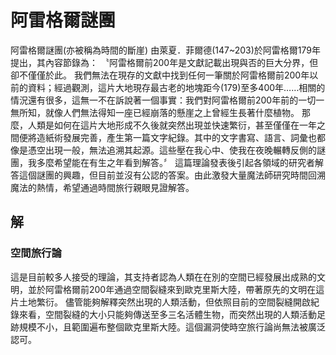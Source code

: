 # 阿雷格爾謎團
阿雷格爾謎團(亦被稱為時間的斷崖) 由萊夏．菲爾德(147~203)於阿雷格爾179年提出，其內容節錄為：
〝阿雷格爾前200年是文獻記載出現與否的巨大分界，但卻不僅僅於此。
我們無法在現存的文獻中找到任何一筆關於阿雷格爾前200年以前的資料；經過觀測，這片大地現存最古老的地塊距今(179)至多400年……相關的情況還有很多，這無一不在訴說著一個事實：我們對阿雷格爾前200年前的一切一無所知，就像人們無法得知一座已經崩落的懸崖之上曾經生長著什麼植物。
那麼，人類是如何在這片大地形成不久後就突然出現並快速繁衍，甚至僅僅在一年之間便將造紙術發展完善，產生第一篇文字紀錄。其中的文字書寫、語言、詞彙也都像是憑空出現一般，無法追溯其起源。這些壓在我心中、使我在夜晚輾轉反側的謎團，我多麼希望能在有生之年看到解答。〞
這篇理論發表後引起各領域的研究者解答這個謎團的興趣，但目前並沒有公認的答案。由此激發大量魔法師研究時間回溯魔法的熱情，希望通過時間旅行親眼見證解答。

## 解
### 空間旅行論
這是目前較多人接受的理論，其支持者認為人類在在別的空間已經發展出成熟的文明，並於阿雷格爾前200年通過空間裂縫來到歐克里斯大陸，帶著原先的文明在這片土地繁衍。 儘管能夠解釋突然出現的人類活動，但依照目前的空間裂縫開啟紀錄來看，空間裂縫的大小只能夠傳送至多三名活體生物，而突然出現的人類活動足跡規模不小，且範圍遍布整個歐克里斯大陸。這個漏洞使時空旅行論尚無法被廣泛認可。